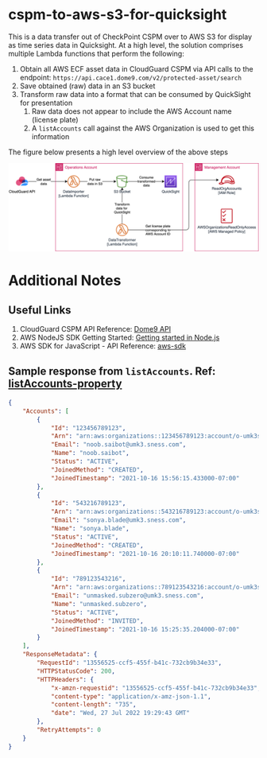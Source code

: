 # cspm-to-aws-s3-for-quicksight
This is a data transfer out of CheckPoint CSPM over to AWS S3 for display as time series data in Quicksight. At a high level, the solution comprises multiple Lambda functions that perform the following:

1. Obtain all AWS ECF asset data in CloudGuard CSPM via API calls to the endpoint: `https://api.cace1.dome9.com/v2/protected-asset/search`
2. Save obtained (raw) data in an S3 bucket
3. Transform raw data into a format that can be consumed by QuickSight for presentation
   1. Raw data does not appear to include the AWS Account name (license plate)
   2. A `listAccounts` call against the AWS Organization is used to get this information

The figure below presents a high level overview of the above steps

![High Level Overview](./docs/figs/png/high_level_overview.drawio.png)


# Additional Notes
## Useful Links
1. CloudGuard CSPM API Reference: [Dome9 API](https://api-v2-docs.dome9.com/)
2. AWS NodeJS SDK Getting Started: [Getting started in Node.js](https://docs.aws.amazon.com/sdk-for-javascript/v3/developer-guide/getting-started-nodejs.html)
3. AWS SDK for JavaScript - API Reference: [aws-sdk](https://docs.aws.amazon.com/AWSJavaScriptSDK/latest/index.html)



## Sample response from `listAccounts`. Ref: [listAccounts-property](https://docs.aws.amazon.com/AWSJavaScriptSDK/latest/AWS/Organizations.html#listAccounts-property)
```json
{
    "Accounts": [
        {
            "Id": "123456789123",
            "Arn": "arn:aws:organizations::123456789123:account/o-umk3sness/123456789123",
            "Email": "noob.saibot@umk3.sness.com",
            "Name": "noob.saibot",
            "Status": "ACTIVE",
            "JoinedMethod": "CREATED",
            "JoinedTimestamp": "2021-10-16 15:56:15.433000-07:00"
        },
        {
            "Id": "543216789123",
            "Arn": "arn:aws:organizations::543216789123:account/o-umk3sness/543216789123",
            "Email": "sonya.blade@umk3.sness.com",
            "Name": "sonya.blade",
            "Status": "ACTIVE",
            "JoinedMethod": "CREATED",
            "JoinedTimestamp": "2021-10-16 20:10:11.740000-07:00"
        },
        {
            "Id": "789123543216",
            "Arn": "arn:aws:organizations::789123543216:account/o-umk3sness/789123543216",
            "Email": "unmasked.subzero@umk3.sness.com",
            "Name": "unmasked.subzero",
            "Status": "ACTIVE",
            "JoinedMethod": "INVITED",
            "JoinedTimestamp": "2021-10-16 15:25:35.204000-07:00"
        }
    ],
    "ResponseMetadata": {
        "RequestId": "13556525-ccf5-455f-b41c-732cb9b34e33",
        "HTTPStatusCode": 200,
        "HTTPHeaders": {
            "x-amzn-requestid": "13556525-ccf5-455f-b41c-732cb9b34e33",
            "content-type": "application/x-amz-json-1.1",
            "content-length": "735",
            "date": "Wed, 27 Jul 2022 19:29:43 GMT"
        },
        "RetryAttempts": 0
    }
}
```